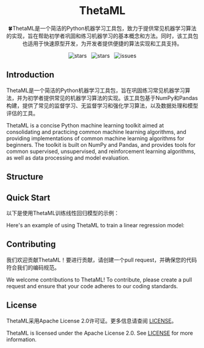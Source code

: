 <h1 align="center">
    ThetaML
</h1>
<p align="center">🍀ThetaML是一个简洁的Python机器学习工具包，致力于提供常见机器学习算法的实现，旨在帮助初学者巩固和练习机器学习的基本概念和方法。同时，该工具包也适用于快速原型开发，为开发者提供便捷的算法实现和工具支持。
<p align="center"><img src="https://img.shields.io/github/stars/Duguce/ThetaML" alt="stars">&nbsp&nbsp&nbsp<img src="https://img.shields.io/github/issues/Duguce/ThetaML" alt="stars">&nbsp&nbsp&nbsp<img src="https://img.shields.io/github/license/Duguce/ThetaML" alt="issues"></p>


## Introduction

ThetaML是一个简洁的Python机器学习工具包，旨在巩固练习常见机器学习算法，并为初学者提供常见的机器学习算法的实现。该工具包基于NumPy和Pandas构建，提供了常见的监督学习、无监督学习和强化学习算法，以及数据处理和模型评估的工具。

ThetaML is a concise Python machine learning toolkit aimed at consolidating and practicing common machine learning algorithms, and providing implementations of common machine learning algorithms for beginners. The toolkit is built on NumPy and Pandas, and provides tools for common supervised, unsupervised, and reinforcement learning algorithms, as well as data processing and model evaluation.

## Structure









## Quick Start

以下是使用ThetaML训练线性回归模型的示例：

Here's an example of using ThetaML to train a linear regression model:







## Contributing

我们欢迎贡献ThetaML！要进行贡献，请创建一个pull request，并确保您的代码符合我们的编码规范。

We welcome contributions to ThetaML! To contribute, please create a pull request and ensure that your code adheres to our coding standards.

## License

ThetaML采用Apache License 2.0许可证。更多信息请查阅 [LICENSE](https://github.com/Duguce/ThetaML/blob/main/LICENSE)。

ThetaML is licensed under the Apache License 2.0. See [LICENSE](https://github.com/Duguce/ThetaML/blob/main/LICENSE) for more information.